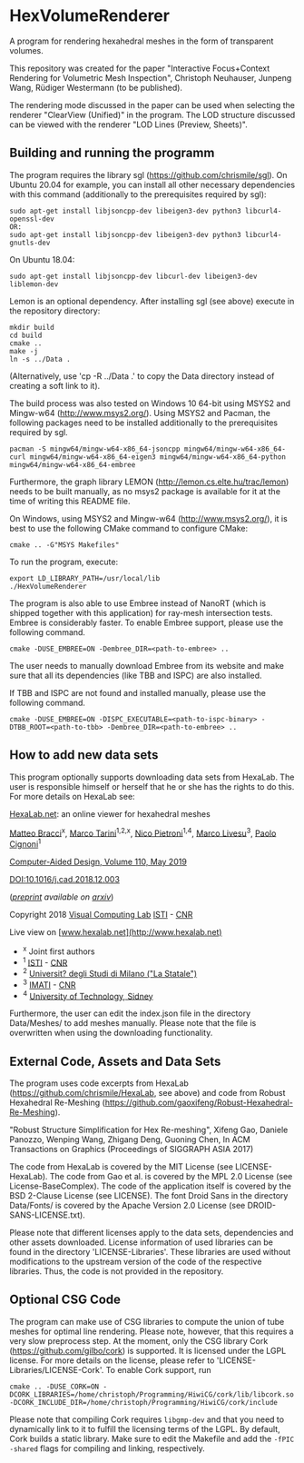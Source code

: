 # HexVolumeRenderer
A program for rendering hexahedral meshes in the form of transparent volumes.

This repository was created for the paper "Interactive Focus+Context Rendering for Volumetric Mesh Inspection",
Christoph Neuhauser, Junpeng Wang, Rüdiger Westermann (to be published).

The rendering mode discussed in the paper can be used when selecting the renderer "ClearView (Unified)" in the program.
The LOD structure discussed can be viewed with the renderer "LOD Lines (Preview, Sheets)".

## Building and running the programm

The program requires the library sgl (https://github.com/chrismile/sgl).
On Ubuntu 20.04 for example, you can install all other necessary dependencies with this command (additionally to the prerequisites required by sgl):

```
sudo apt-get install libjsoncpp-dev libeigen3-dev python3 libcurl4-openssl-dev
OR:
sudo apt-get install libjsoncpp-dev libeigen3-dev python3 libcurl4-gnutls-dev
```

On Ubuntu 18.04:

```
sudo apt-get install libjsoncpp-dev libcurl-dev libeigen3-dev liblemon-dev
```

Lemon is an optional dependency. After installing sgl (see above) execute in the repository directory:

```
mkdir build
cd build
cmake ..
make -j
ln -s ../Data .
```
(Alternatively, use 'cp -R ../Data .' to copy the Data directory instead of creating a soft link to it).

The build process was also tested on Windows 10 64-bit using MSYS2 and Mingw-w64 (http://www.msys2.org/). Using MSYS2 and Pacman, the following packages need to be installed additionally to the prerequisites required by sgl.

```
pacman -S mingw64/mingw-w64-x86_64-jsoncpp mingw64/mingw-w64-x86_64-curl mingw64/mingw-w64-x86_64-eigen3 mingw64/mingw-w64-x86_64-python mingw64/mingw-w64-x86_64-embree
```

Furthermore, the graph library LEMON (http://lemon.cs.elte.hu/trac/lemon) needs to be built manually, as no msys2 package is available for it at the time of writing this README file.

On Windows, using MSYS2 and Mingw-w64 (http://www.msys2.org/), it is best to use the following CMake command to configure CMake:
```
cmake .. -G"MSYS Makefiles"
```

To run the program, execute:
```
export LD_LIBRARY_PATH=/usr/local/lib
./HexVolumeRenderer
```

The program is also able to use Embree instead of NanoRT (which is shipped together with this application) for ray-mesh intersection tests.
Embree is considerably faster. To enable Embree support, please use the following command.

```
cmake -DUSE_EMBREE=ON -Dembree_DIR=<path-to-embree> ..
```

The user needs to manually download Embree from its website and make sure that all its dependencies (like TBB and ISPC) are also installed.

If TBB and ISPC are not found and installed manually, please use the following command.

```
cmake -DUSE_EMBREE=ON -DISPC_EXECUTABLE=<path-to-ispc-binary> -DTBB_ROOT=<path-to-tbb> -Dembree_DIR=<path-to-embree> ..
```

## How to add new data sets

This program optionally supports downloading data sets from HexaLab. The user is responsible himself or herself that he or she has the rights to do this. For more details on HexaLab see:

[HexaLab.net](http://www.hexalab.net): an online viewer for hexahedral meshes

[Matteo Bracci](https://github.com/c4stan)<sup>x</sup>, [Marco Tarini](http://vcg.isti.cnr.it/~tarini/)<sup>1,2,x</sup>, [Nico Pietroni](http://vcg.isti.cnr.it/~pietroni)<sup>1,4</sup>, [Marco Livesu](http://pers.ge.imati.cnr.it/livesu/)<sup>3</sup>, [Paolo Cignoni](http://vcg.isti.cnr.it/~cignoni)<sup>1</sup>

[Computer-Aided Design, Volume 110, May 2019](https://doi.org/10.1016/j.cad.2018.12.003)

[DOI:10.1016/j.cad.2018.12.003](https://doi.org/10.1016/j.cad.2018.12.003)

(_[preprint](https://arxiv.org/pdf/1806.06639) available on [arxiv](https://arxiv.org/abs/1806.06639)_)

Copyright 2018
[Visual Computing Lab](http://vcg.isti.cnr.it)
[ISTI](http://www.isti.cnr.it) - [CNR](http://www.cnr.it)

Live view on [www.hexalab.net](http://www.hexalab.net)
- <sup>x</sup> Joint first authors
- <sup>1</sup> [ISTI](http://www.isti.cnr.it) - [CNR](http://www.cnr.it)
- <sup>2</sup> [Universit? degli Studi di Milano ("La Statale")](http://www.unimi.it)
- <sup>3</sup> [IMATI](http://www.imati.cnr.it/) - [CNR](http://www.cnr.it)
- <sup>4</sup> [University of Technology, Sidney](https://www.uts.edu.au/)

Furthermore, the user can edit the index.json file in the directory Data/Meshes/ to add meshes manually.
Please note that the file is overwritten when using the downloading functionality.

## External Code, Assets and Data Sets

The program uses code excerpts from HexaLab (https://github.com/chrismile/HexaLab, see above) and code from Robust
Hexahedral Re-Meshing (https://github.com/gaoxifeng/Robust-Hexahedral-Re-Meshing).

"Robust Structure Simplification for Hex Re-meshing",
Xifeng Gao, Daniele Panozzo, Wenping Wang, Zhigang Deng, Guoning Chen,
In ACM Transactions on Graphics (Proceedings of SIGGRAPH ASIA 2017)

The code from HexaLab is covered by the MIT License (see LICENSE-HexaLab).
The code from Gao et al. is covered by the MPL 2.0 License (see License-BaseComplex).
The code of the application itself is covered by the BSD 2-Clause License (see LICENSE).
The font Droid Sans in the directory Data/Fonts/ is covered by the Apache Version 2.0 License (see DROID-SANS-LICENSE.txt).

Please note that different licenses apply to the data sets, dependencies and other assets downloaded.
License information of used libraries can be found in the directory 'LICENSE-Libraries'. These libraries are used
without modifications to the upstream version of the code of the respective libraries.
Thus, the code is not provided in the repository.


## Optional CSG Code

The program can make use of CSG libraries to compute the union of tube meshes for optimal line rendering.
Please note, however, that this requires a very slow preprocess step. At the moment, only the CSG library Cork
(https://github.com/gilbo/cork) is supported. It is licensed under the LGPL license. For more details on the license,
please refer to 'LICENSE-Libraries/LICENSE-Cork'. To enable Cork support, run

```
cmake .. -DUSE_CORK=ON -DCORK_LIBRARIES=/home/christoph/Programming/HiwiCG/cork/lib/libcork.so -DCORK_INCLUDE_DIR=/home/christoph/Programming/HiwiCG/cork/include
```

Please note that compiling Cork requires `libgmp-dev` and that you need to dynamically link to it to fulfill the
licensing terms of the LGPL. By default, Cork builds a static library.
Make sure to edit the Makefile and add the `-fPIC -shared` flags for compiling and linking, respectively.
